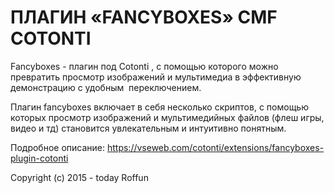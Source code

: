 # ПЛАГИН «FANCYBOXES» CMF COTONTI
<p>Fancyboxes&nbsp;- плагин под Cotonti&nbsp;, с помощью которого можно превратить просмотр изображений и мультимедиа в эффективную демонстрацию с удобным &nbsp;переключением.</p>

<p>Плагин fancyboxes включает в себя несколько скриптов, с помощью которых просмотр изображений и мультимедийных файлов (флеш игры, видео и тд) становится увлекательным и интуитивно понятным.</p>

Подробное описание: https://vseweb.com/cotonti/extensions/fancyboxes-plugin-cotonti

Copyright (c) 2015 - today Roffun
